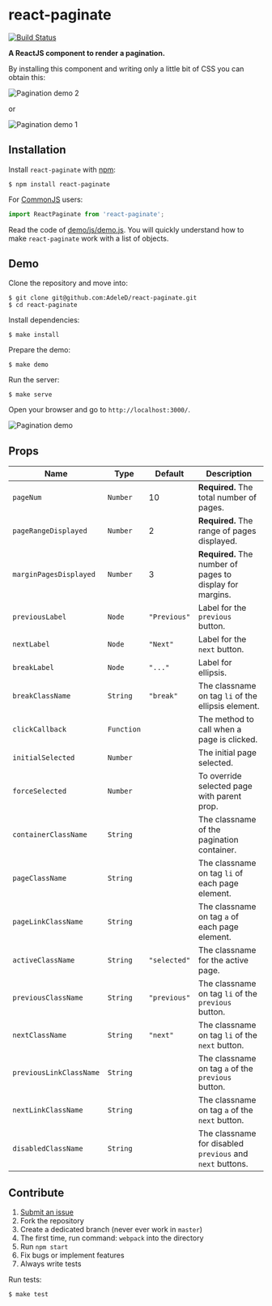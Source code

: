 # react-paginate
[![Build Status](https://travis-ci.org/AdeleD/react-paginate.svg?branch=master)](https://travis-ci.org/AdeleD/react-paginate)

**A ReactJS component to render a pagination.**

By installing this component and writing only a little bit of CSS you can obtain this:

<img src="./docs/img/pagination2.png" alt="Pagination demo 2" />

or

<img src="./docs/img/pagination1.png" alt="Pagination demo 1" />

## Installation

Install `react-paginate` with [npm](https://www.npmjs.com/):

```
$ npm install react-paginate
```

For [CommonJS](http://wiki.commonjs.org/wiki/CommonJS) users:

```javascript
import ReactPaginate from 'react-paginate';
```

Read the code of [demo/js/demo.js][1]. You will quickly understand
how to make `react-paginate` work with a list of objects.

## Demo

Clone the repository and move into:

```console
$ git clone git@github.com:AdeleD/react-paginate.git
$ cd react-paginate
```

Install dependencies:

```console
$ make install
```

Prepare the demo:

```console
$ make demo
```

Run the server:

```console
$ make serve
```

Open your browser and go to `http://localhost:3000/`.

<img src="./docs/img/react-paginate.gif" alt="Pagination demo" />

## Props

| Name | Type | Default | Description |
| --- | --- | --- | --- |
| `pageNum` | `Number` | 10 | **Required.** The total number of pages. |
| `pageRangeDisplayed` | `Number` | 2 | **Required.** The range of pages displayed. |
| `marginPagesDisplayed` | `Number` | 3 | **Required.** The number of pages to display for margins. |
| `previousLabel` | `Node` | `"Previous"` | Label for the `previous` button. |
| `nextLabel` | `Node` | `"Next"` | Label for the `next` button. |
| `breakLabel` | `Node` | `"..."` | Label for ellipsis. |
| `breakClassName` | `String` | `"break"` | The classname on tag `li` of the ellipsis element. |
| `clickCallback` | `Function` | | The method to call when a page is clicked. |
| `initialSelected` | `Number` | | The initial page selected. |
| `forceSelected` | `Number` | | To override selected page with parent prop. |
| `containerClassName` | `String` | | The classname of the pagination container. |
| `pageClassName` | `String` | | The classname on tag `li` of each page element. |
| `pageLinkClassName` | `String` | | The classname on tag `a` of each page element. |
| `activeClassName` | `String` | `"selected"` | The classname for the active page. |
| `previousClassName` | `String` | `"previous"` | The classname on tag `li` of the `previous` button. |
| `nextClassName` | `String` | `"next"` | The classname on tag `li` of the `next` button. |
| `previousLinkClassName` | `String` | | The classname on tag `a` of the `previous` button. |
| `nextLinkClassName` | `String` | | The classname on tag `a` of the `next` button. |
| `disabledClassName` | `String` | | The classname for disabled `previous` and `next` buttons. |

## Contribute

1. [Submit an issue](https://github.com/AdeleD/react-paginate/issues)
2. Fork the repository
3. Create a dedicated branch (never ever work in `master`)
4. The first time, run command: `webpack` into the directory
5. Run `npm start`
6. Fix bugs or implement features
7. Always write tests

Run tests:

```console
$ make test
```

[1]: https://github.com/AdeleD/react-paginate/blob/master/demo/js/demo.js
